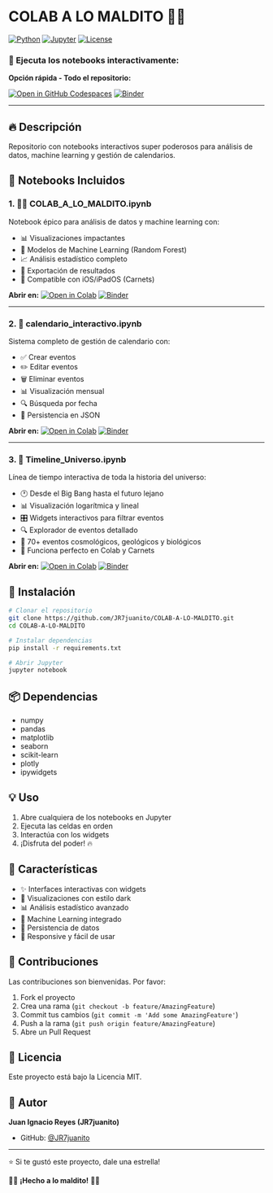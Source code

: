 # COLAB A LO MALDITO 🥵😈

[![Python](https://img.shields.io/badge/Python-3.8+-blue.svg)](https://www.python.org/)
[![Jupyter](https://img.shields.io/badge/Jupyter-Notebook-orange.svg)](https://jupyter.org/)
[![License](https://img.shields.io/badge/License-MIT-green.svg)](LICENSE)

### 🚀 Ejecuta los notebooks interactivamente:

**Opción rápida - Todo el repositorio:**

[![Open in GitHub Codespaces](https://github.com/codespaces/badge.svg)](https://codespaces.new/JR7juanito/COLAB-A-LO-MALDITO-?quickstart=1)
[![Binder](https://mybinder.org/badge_logo.svg)](https://mybinder.org/v2/gh/JR7juanito/COLAB-A-LO-MALDITO-/main)

---

## 🔥 Descripción

Repositorio con notebooks interactivos super poderosos para análisis de datos, machine learning y gestión de calendarios.

## 📓 Notebooks Incluidos

### 1. 🥵😈 COLAB_A_LO_MALDITO.ipynb
Notebook épico para análisis de datos y machine learning con:
- 📊 Visualizaciones impactantes
- 🤖 Modelos de Machine Learning (Random Forest)
- 📈 Análisis estadístico completo
- 💾 Exportación de resultados
- 📱 Compatible con iOS/iPadOS (Carnets)

**Abrir en:**
[![Open in Colab](https://colab.research.google.com/assets/colab-badge.svg)](https://colab.research.google.com/github/JR7juanito/COLAB-A-LO-MALDITO-/blob/main/COLAB_A_LO_MALDITO.ipynb)
[![Binder](https://mybinder.org/badge_logo.svg)](https://mybinder.org/v2/gh/JR7juanito/COLAB-A-LO-MALDITO-/main?filepath=COLAB_A_LO_MALDITO.ipynb)

---

### 2. 📅 calendario_interactivo.ipynb
Sistema completo de gestión de calendario con:
- ✅ Crear eventos
- ✏️ Editar eventos
- 🗑️ Eliminar eventos
- 📊 Visualización mensual
- 🔍 Búsqueda por fecha
- 💾 Persistencia en JSON

**Abrir en:**
[![Open in Colab](https://colab.research.google.com/assets/colab-badge.svg)](https://colab.research.google.com/github/JR7juanito/COLAB-A-LO-MALDITO-/blob/main/calendario_interactivo.ipynb)
[![Binder](https://mybinder.org/badge_logo.svg)](https://mybinder.org/v2/gh/JR7juanito/COLAB-A-LO-MALDITO-/main?filepath=calendario_interactivo.ipynb)

---

### 3. 🌌 Timeline_Universo.ipynb
Línea de tiempo interactiva de toda la historia del universo:
- 🕐 Desde el Big Bang hasta el futuro lejano
- 📊 Visualización logarítmica y lineal
- 🎛️ Widgets interactivos para filtrar eventos
- 🔍 Explorador de eventos detallado
- 🌟 70+ eventos cosmológicos, geológicos y biológicos
- 📱 Funciona perfecto en Colab y Carnets

**Abrir en:**
[![Open in Colab](https://colab.research.google.com/assets/colab-badge.svg)](https://colab.research.google.com/github/JR7juanito/COLAB-A-LO-MALDITO-/blob/main/Timeline_Universo.ipynb)
[![Binder](https://mybinder.org/badge_logo.svg)](https://mybinder.org/v2/gh/JR7juanito/COLAB-A-LO-MALDITO-/main?filepath=Timeline_Universo.ipynb)

## 🚀 Instalación

```bash
# Clonar el repositorio
git clone https://github.com/JR7juanito/COLAB-A-LO-MALDITO.git
cd COLAB-A-LO-MALDITO

# Instalar dependencias
pip install -r requirements.txt

# Abrir Jupyter
jupyter notebook
```

## 📦 Dependencias

- numpy
- pandas
- matplotlib
- seaborn
- scikit-learn
- plotly
- ipywidgets

## 💡 Uso

1. Abre cualquiera de los notebooks en Jupyter
2. Ejecuta las celdas en orden
3. Interactúa con los widgets
4. ¡Disfruta del poder! 🔥

## 🎯 Características

- ✨ Interfaces interactivas con widgets
- 🎨 Visualizaciones con estilo dark
- 📊 Análisis estadístico avanzado
- 🤖 Machine Learning integrado
- 💾 Persistencia de datos
- 📱 Responsive y fácil de usar

## 🤝 Contribuciones

Las contribuciones son bienvenidas. Por favor:
1. Fork el proyecto
2. Crea una rama (`git checkout -b feature/AmazingFeature`)
3. Commit tus cambios (`git commit -m 'Add some AmazingFeature'`)
4. Push a la rama (`git push origin feature/AmazingFeature`)
5. Abre un Pull Request

## 📄 Licencia

Este proyecto está bajo la Licencia MIT.

## 👤 Autor

**Juan Ignacio Reyes (JR7juanito)**
- GitHub: [@JR7juanito](https://github.com/JR7juanito)

---

⭐ Si te gustó este proyecto, dale una estrella!

🥵😈 **¡Hecho a lo maldito!** 🥵😈
